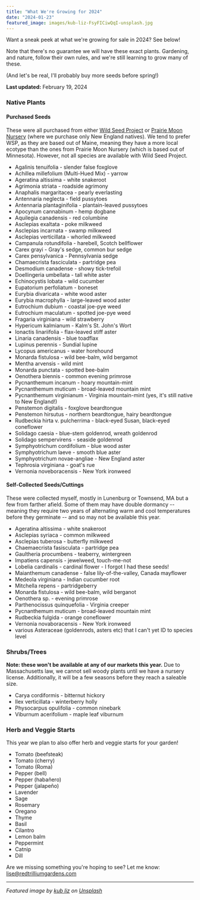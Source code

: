 ```yaml
---
title: "What We're Growing for 2024"
date: "2024-01-23"
featured_image: images/kub-liz-FsyFICiwQqI-unsplash.jpg
---
```


Want a sneak peek at what we're growing for sale in 2024? See below! 

Note that there's no guarantee we will have these exact plants. Gardening, and nature, follow their own rules, and we're still learning to grow many of these. 

(And let's be real, I'll probably buy more seeds before spring!)

**Last updated:** February 19, 2024

### Native Plants

#### Purchased Seeds

These were all purchased from either [Wild Seed Project](https://wildseedproject.net/) or [Prairie Moon Nursery](https://www.prairiemoon.com/) (where we purchase only New England natives). We tend to prefer WSP, as they are based out of Maine, meaning they have a more local ecotype than the ones from Prairie Moon Nursery (which is based out of Minnesota). However, not all species are available with Wild Seed Project. 

- Agalinis tenuifolia - slender false foxglove
- Achillea millefolium (Multi-Hued Mix) - yarrow
- Ageratina altissima - white snakeroot
- Agrimonia striata - roadside agrimony
- Anaphalis margaritacea - pearly everlasting
- Antennaria neglecta - field pussytoes
- Antennaria plantaginifolia - plantain-leaved pussytoes
- Apocynum cannabinum - hemp dogbane
- Aquilegia canadensis - red columbine
- Asclepias exaltata - poke milkweed
- Asclepias incarnata - swamp milkweed
- Asclepias verticillata - whorled milkweed
- Campanula rotundifolia - harebell, Scotch bellflower
- Carex grayi - Gray's sedge, common bur sedge
- Carex pensylvanica - Pennsylvania sedge
- Chamaecrista fasciculata - partridge pea
- Desmodium canadense - showy tick-trefoil
- Doellingeria umbellata - tall white aster
- Echinocystis lobata - wild cucumber
- Eupatorium perfoliatum - boneset
- Eurybia divaricata - white wood aster 
- Eurybia macrophylla - large-leaved wood aster
- Eutrochium dubium - coastal joe-pye weed
- Eutrochium maculatum - spotted joe-pye weed
- Fragaria virginiana - wild strawberry
- Hypericum kalmianum - Kalm's St. John's Wort
- Ionactis linariifolia - flax-leaved stiff aster
- Linaria canadensis - blue toadflax
- Lupinus perennis - Sundial lupine
- Lycopus americanus - water horehound
- Monarda fistulosa - wild bee-balm, wild bergamot
- Mentha arvensis - wild mint
- Monarda punctata - spotted bee-balm
- Oenothera biennis - common evening primrose
- Pycnanthemum incanum - hoary mountain-mint
- Pycnanthemum muticum - broad-leaved mountain mint
- Pycnanthemum virginianum - Virginia mountain-mint (yes, it's still native to New England!)
- Penstemon digitalis - foxglove beardtongue
- Penstemon hirsutus - northern beardtongue, hairy beardtongue
- Rudbeckia hirta v. pulcherrima - black-eyed Susan, black-eyed coneflower
- Solidago caesia - blue-stem goldenrod, wreath goldenrod
- Solidago sempervirens - seaside goldenrod
- Symphyotrichum cordifolium - blue wood aster
- Symphyotrichum laeve - smooth blue aster
- Symphyotrichum novae-angliae - New England aster
- Tephrosia virginiana - goat's rue
- Vernonia noveboracensis - New York ironweed

#### Self-Collected Seeds/Cuttings

These were collected myself, mostly in Lunenburg or Townsend, MA but a few from farther afield. Some of them may have double dormancy -- meaning they require two years of alternating warm and cool temperatures before they germinate -- and so may not be available this year. 

- Ageratina altissima - white snakeroot
- Asclepias syriaca - common milkweed
- Asclepias tuberosa - butterfly milkweed
- Chaemaecrista fasisculata - partridge pea
- Gaultheria procumbens - teaberry, wintergreen
- Impatiens capensis - jewelweed, touch-me-not
- Lobelia cardinalis - cardinal flower - I forgot I had these seeds!
- Maianthemum canadense - false lily-of-the-valley, Canada mayflower
- Medeola virginiana - Indian cucumber root
- Mitchella repens - partridgeberry
- Monarda fistulosa - wild bee-balm, wild berganot
- Oenothera sp. - evening primrose
- Parthenocissus quinquefolia - Virginia creeper
- Pycnanthemum muticum - broad-leaved mountain mint
- Rudbeckia fulgida - orange coneflower
- Vernonia novaboracensis - New York ironweed
- various Asteraceae (goldenrods, asters etc) that I can't yet ID to species level

### Shrubs/Trees

**Note: these won't be available at any of our markets this year.** Due to Massachusetts law, we cannot sell woody plants until we have a nursery license. Additionally, it will be a few seasons before they reach a saleable size. 

- Carya cordiformis - bitternut hickory
- Ilex verticillata - winterberry holly
- Physocarpus opulifolia - common ninebark
- Viburnum acerifolium - maple leaf viburnum

### Herb and Veggie Starts

This year we plan to also offer herb and veggie starts for your garden!

- Tomato (beefsteak)
- Tomato (cherry)
- Tomato (Roma)
- Pepper (bell)
- Pepper (habañero)
- Pepper (jalapeño)
- Lavender
- Sage
- Rosemary
- Oregano
- Thyme
- Basil
- Cilantro
- Lemon balm
- Peppermint
- Catnip
- Dill

Are we missing something you're hoping to see? Let me know: lise@redtrilliumgardens.com

___

*Featured image by <a href="https://unsplash.com/@kubliz?utm_content=creditCopyText&utm_medium=referral&utm_source=unsplash">kub liz</a> on <a href="https://unsplash.com/photos/the-word-snow-written-in-the-snow-FsyFICiwQqI?utm_content=creditCopyText&utm_medium=referral&utm_source=unsplash">Unsplash</a>*
  